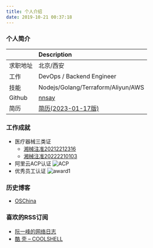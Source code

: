 ```yaml
---
title: 个人介绍
date: 2019-10-21 00:37:18
---
```


### 个人简介
||Description|
|:---|:---|
|求职地址|北京/西安|
|工作|DevOps / Backend Engineer|
|技能|Nodejs/Golang/Terraform/Aliyun/AWS |
|Github|[nnsay](https://github.com/nnsay)|
|简历|[简历(2023-01-17版)](/about/index/王健的简历.pdf)|

<!-- - name: Jimmy Wang
- address: Beijing / Xi'an, China
- jobs: DevOps / Backend Engineer
- skills: Nodejs / Terraform / Aliyun
- github: [nnsay](https://github.com/nnsay) -->

### 工作成就
- 医疗器械三类证
  - [湘械注准20212212316](https://www.nmpa.gov.cn/datasearch/search-info.html?nmpa=aWQ9MDFhYWQxZGYyYTJiYTg2OTAyZjRhYzY3YWRlZWZhNjAmaXRlbUlkPWZmODA4MDgxODNjYWQ3NTAwMTgzY2I2NmZlNjkwMjg1)
  - [湘械注准20222210103](https://www.nmpa.gov.cn/datasearch/search-info.html?nmpa=aWQ9YTBiNGMxNDgzY2RkYWZiNDc2ZjU3YTQzZmI4NmEwMWQmaXRlbUlkPWZmODA4MDgxODNjYWQ3NTAwMTgzY2I2NmZlNjkwMjg1)
- 阿里云ACP认证
![ACP](/about/index/acp.jpg)
- 优秀员工认证
![award1](/about/index/award1.jpg)

### 历史博客 
- [OSChina](https://my.oschina.net/jimmywa)

### 喜欢的RSS订阅
- [阮一峰的网络日志](http://www.ruanyifeng.com/blog/)
- [酷 壳 – COOLSHELL](https://coolshell.cn/)

